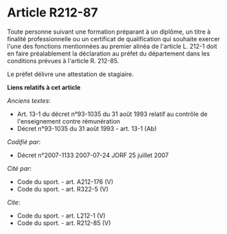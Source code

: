 # Article R212-87

Toute personne suivant une formation préparant à un diplôme, un titre à finalité professionnelle ou un certificat de
qualification qui souhaite exercer l'une des fonctions mentionnées au premier alinéa de l'article L. 212-1 doit en faire
préalablement la déclaration au préfet du département dans les conditions prévues à l'article R. 212-85. 

Le préfet délivre une attestation de stagiaire.

**Liens relatifs à cet article**

_Anciens textes_:

  - Art. 13-1 du décret n°93-1035 du 31 août 1993 relatif au contrôle de l'enseignement contre rémunération
  - Décret n°93-1035 du 31 août 1993 - art. 13-1 (Ab)

_Codifié par_:

  - Décret n°2007-1133 2007-07-24 JORF 25 juillet 2007

_Cité par_:

  - Code du sport. - art. A212-176 (V)
  - Code du sport. - art. R322-5 (V)

_Cite_:

  - Code du sport. - art. L212-1 (V)
  - Code du sport. - art. R212-85 (V)
